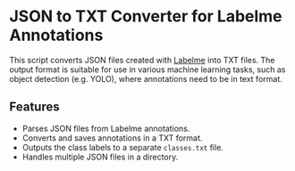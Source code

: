 # JSON to TXT Converter for Labelme Annotations

This script converts JSON files created with [Labelme](https://github.com/wkentaro/labelme) into TXT files. The output format is suitable for use in various machine learning tasks, such as object detection (e.g. YOLO), where annotations need to be in text format.

## Features

- Parses JSON files from Labelme annotations.
- Converts and saves annotations in a TXT format.
- Outputs the class labels to a separate `classes.txt` file.
- Handles multiple JSON files in a directory.


